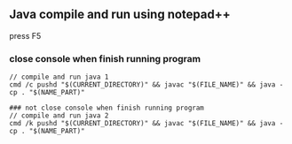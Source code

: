 ## Java compile and run using notepad++

press F5

### close console when finish running program
```batch
// compile and run java 1
cmd /c pushd "$(CURRENT_DIRECTORY)" && javac "$(FILE_NAME)" && java -cp . "$(NAME_PART)"
```

```batch
### not close console when finish running program
// compile and run java 2
cmd /k pushd "$(CURRENT_DIRECTORY)" && javac "$(FILE_NAME)" && java -cp . "$(NAME_PART)"
```
